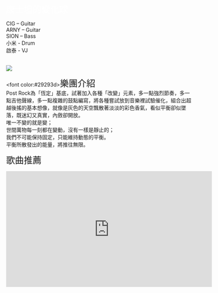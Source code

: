 <body background="https://i.imgur.com/Dp2ZvXr.jpg">

<font color=white><font size="5">康士坦的變化球</font></font>
<p>

CIG – Guitar<br>
ARNY – Guitar<br>
SION – Bass<br>
小米 - Drum<br>
啟泰 - VJ<br>
<br>

<img src="https://i.imgur.com/cmP2cCV.jpg">
<p>

<font color:#29293d><font size="5">樂團介紹</font></font>
<br>
Post Rock為「恆定」基底，試著加入各種「改變」元素，多一點強烈節奏，多一點吉他聲線，多一點複雜的鼓點編寫，將各種嘗試放到音樂裡試驗催化，組合出超越後搖的基本想像，就像是灰色的天空飄散著淡淡的彩色香氣，看似平衡卻似墜落，既迷幻又真實，內斂卻開放。<br>
唯一不變的就是變；<br>
世間萬物每一刻都在變動，沒有一樣是靜止的；<br>
我們不可能保持固定，只能維持動態的平衡。<br>
平衡所散發出的能量，將推往無限。<br>
<p>

<font size="5">歌曲推薦</font>
<iframe allowfullscreen="" frameborder="0" height="315" src="https://www.youtube.com/embed/NhJCYJs0XIA" width="560"></iframe>
